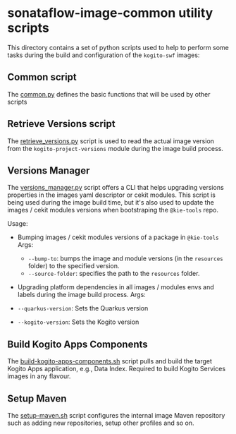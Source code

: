 <!--
   Licensed to the Apache Software Foundation (ASF) under one
   or more contributor license agreements.  See the NOTICE file
   distributed with this work for additional information
   regarding copyright ownership.  The ASF licenses this file
   to you under the Apache License, Version 2.0 (the
   "License"); you may not use this file except in compliance
   with the License.  You may obtain a copy of the License at
     http://www.apache.org/licenses/LICENSE-2.0
   Unless required by applicable law or agreed to in writing,
   software distributed under the License is distributed on an
   "AS IS" BASIS, WITHOUT WARRANTIES OR CONDITIONS OF ANY
   KIND, either express or implied.  See the License for the
   specific language governing permissions and limitations
   under the License.
-->
<!--
   Licensed to the Apache Software Foundation (ASF) under one
   or more contributor license agreements.  See the NOTICE file
   distributed with this work for additional information
   regarding copyright ownership.  The ASF licenses this file
   to you under the Apache License, Version 2.0 (the
   "License"); you may not use this file except in compliance
   with the License.  You may obtain a copy of the License at
     http://www.apache.org/licenses/LICENSE-2.0
   Unless required by applicable law or agreed to in writing,
   software distributed under the License is distributed on an
   "AS IS" BASIS, WITHOUT WARRANTIES OR CONDITIONS OF ANY
   KIND, either express or implied.  See the License for the
   specific language governing permissions and limitations
   under the License.
-->

# sonataflow-image-common utility scripts

This directory contains a set of python scripts used to help to perform some tasks during the build and configuration of the `kogito-swf` images:

## Common script

The [common.py](common.py) defines the basic functions that will be used by other scripts

## Retrieve Versions script

The [retrieve_versions.py](retrieve_version.py) script is used to read the actual image version from the
`kogito-project-versions` module during the image build process.

## Versions Manager

The [versions_manager.py](versions_manager.py) script offers a CLI that helps upgrading versions properties in
the images yaml descriptor or cekit modules. This script is being used during the image build time, but it's also used
to update the images / cekit modules versions when bootstraping the `@kie-tools` repo.

Usage:

- Bumping images / cekit modules versions of a package in `@kie-tools`
  Args:

  - `--bump-to`: bumps the image and module versions (in the `resources` folder) to the specified version.
  - `--source-folder`: specifies the path to the `resources` folder.

- Upgrading platform dependencies in all images / modules envs and labels during the image build process.
  Args:
- `--quarkus-version`: Sets the Quarkus version
- `--kogito-version`: Sets the Kogito version

## Build Kogito Apps Components

The [build-kogito-apps-components.sh](build-kogito-apps-components.sh) script pulls and build the target Kogito Apps application, e.g., Data Index. Required to build Kogito Services images in any flavour.

## Setup Maven

The [setup-maven.sh](setup-maven.sh) script configures the internal image Maven repository such as adding new repositories, setup other profiles and so on.

